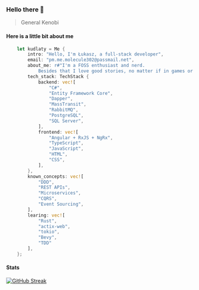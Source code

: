 ### Hello there 👋
> General Kenobi

#### Here is a little bit about me
```rust
    let kudlaty = Me {
        intro: "Hello, I'm Łukasz, a full-stack developer",
        email: "pm.me.molecule302@passmail.net",
        about_me: r#"I'm a FOSS enthusiast and nerd.
            Besides that I love good stories, no matter if in games or in books"#,
        tech_stack: TechStack {
            backend: vec![
                "C#",
                "Entity Framework Core",
                "Dapper",
                "MassTransit",
                "RabbitMQ",
                "PostgreSQL",
                "SQL Server",
            ],
            frontend: vec![
                "Angular + RxJS + NgRx",
                "TypeScript",
                "JavaScript",
                "HTML",
                "CSS",
            ],
        },
        known_concepts: vec![
            "DDD",
            "REST APIs",
            "Microservices",
            "CQRS",
            "Event Sourcing",
        ],
        learing: vec![
            "Rust",
            "actix-web",
            "tokio", 
            "Bevy", 
            "TDD"
        ],
    };
```

#### Stats
[![GitHub Streak](https://streak-stats.demolab.com?user=lukaszmojek&theme=merko&border_radius=5&date_format=j%20M%5B%20Y%5D)](https://git.io/streak-stats) 
